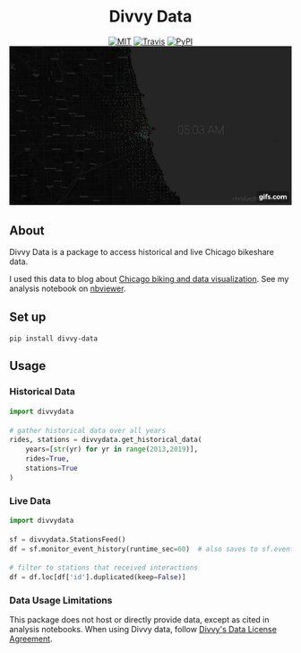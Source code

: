 <div align="center">
  <h1> Divvy Data</h1>
  <a href="https://github.com/chrisluedtke/divvy-data/blob/master/LICENSE"><img alt="MIT" src="https://img.shields.io/github/license/chrisluedtke/divvy-data.svg"></a>
  <a href="https://travis-ci.com/chrisluedtke/divvy-data"><img alt="Travis" src="https://img.shields.io/travis/com/chrisluedtke/divvy-data.svg"></a>
  <a href="https://pypi.python.org/pypi/divvy-data"><img alt="PyPI" src="https://img.shields.io/pypi/v/divvy-data.svg"></a>
  <a href="https://www.youtube.com/embed/SVueGQPpz14?modestbranding=1&loop=1&rel=0">
    <img src="https://github.com/chrisluedtke/divvy-data/blob/master/img/divvy_day.gif?raw=true" alt="View on YouTube">
  </a>
</div>

## About

Divvy Data is a package to access historical and live Chicago bikeshare data.

I used this data to blog about [Chicago  biking and data visualization](https://chrisluedtke.github.io/divvy-data.html). See my analysis notebook on [nbviewer](https://nbviewer.jupyter.org/github/chrisluedtke/divvy-data-analysis/blob/master/notebook.ipynb).

## Set up
```
pip install divvy-data
```

## Usage
### Historical Data
```python
import divvydata

# gather historical data over all years
rides, stations = divvydata.get_historical_data(
    years=[str(yr) for yr in range(2013,2019)],
    rides=True,
    stations=True
)
```

### Live Data
```python
import divvydata

sf = divvydata.StationsFeed()
df = sf.monitor_event_history(runtime_sec=60)  # also saves to sf.event_history attribute

# filter to stations that received interactions
df = df.loc[df['id'].duplicated(keep=False)]
```

### Data Usage Limitations

This package does not host or directly provide data, except as cited in analysis notebooks. When using Divvy data, follow [Divvy's Data License Agreement](https://www.divvybikes.com/data-license-agreement).
